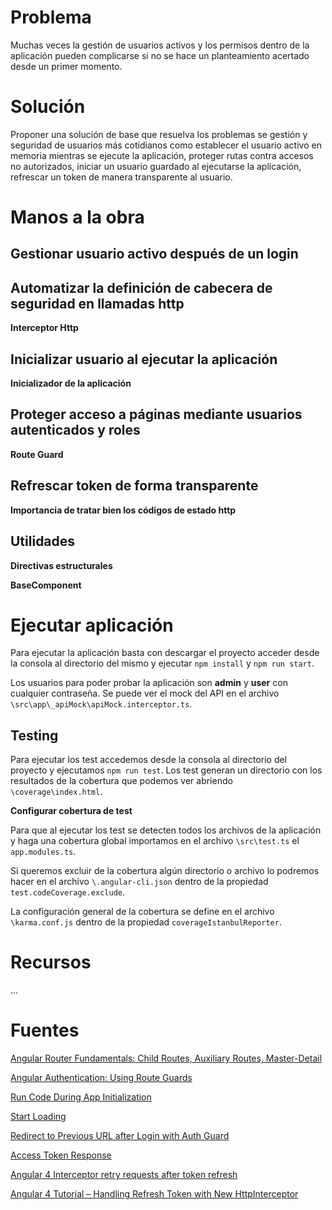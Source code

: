 # Problema

Muchas veces la gestión de usuarios activos y los permisos dentro de la aplicación pueden complicarse si no se hace un planteamiento acertado desde un primer momento.

# Solución

Proponer una solución de base que resuelva los problemas se gestión y seguridad de usuarios más cotidianos como establecer el usuario activo en memoria mientras se ejecute la aplicación, proteger rutas contra accesos no autorizados, iniciar un usuario guardado al ejecutarse la aplicación, refrescar un token de manera transparente al usuario. 

# Manos a la obra

## Gestionar usuario activo después de un login

## Automatizar la definición de cabecera de seguridad en llamadas http

**Interceptor Http**

## Inicializar usuario al ejecutar la aplicación

**Inicializador de la aplicación**

## Proteger acceso a páginas mediante usuarios autenticados y roles

**Route Guard**

## Refrescar token de forma transparente

**Importancia de tratar bien los códigos de estado http**

## Utilidades

**Directivas estructurales**

**BaseComponent**

# Ejecutar aplicación

Para ejecutar la aplicación basta con descargar el proyecto acceder desde la consola al directorio del mismo y ejecutar ``npm install`` y ``npm run start``.

Los usuarios para poder probar la aplicación son **admin** y **user** con cualquier contraseña. Se puede ver el mock del API en el archivo ``\src\app\_apiMock\apiMock.interceptor.ts``.

## Testing

Para ejecutar los test accedemos desde la consola al directorio del proyecto y ejecutamos ``npm run test``. Los test generan un directorio con los resultados de la cobertura que podemos ver abriendo ``\coverage\index.html``.


**Configurar cobertura de test**

Para que al ejecutar los test se detecten todos los archivos de la aplicación y haga una cobertura global importamos en el archivo ``\src\test.ts`` el ``app.modules.ts``.

Si queremos excluir de la cobertura algún directorio o archivo lo podremos hacer en el archivo ``\.angular-cli.json`` dentro de la propiedad ``test.codeCoverage.exclude``.

La configuración general de la cobertura se define en el archivo ``\karma.conf.js`` dentro de la propiedad ``coverageIstanbulReporter``.

# Recursos

...

# Fuentes

[Angular Router Fundamentals: Child Routes, Auxiliary Routes, Master-Detail](https://blog.angular-university.io/angular2-router/)

[Angular Authentication: Using Route Guards](https://medium.com/@ryanchenkie_40935/angular-authentication-using-route-guards-bf7a4ca13ae3)

[Run Code During App Initialization](https://www.intertech.com/Blog/angular-4-tutorial-run-code-during-app-initialization/)

[Start Loading](https://gitlab.ic.es.atos.net/angular-seedprojects/angular-start-loading)

[Redirect to Previous URL after Login with Auth Guard](http://jasonwatmore.com/post/2016/12/08/angular-2-redirect-to-previous-url-after-login-with-auth-guard)

[Access Token Response](https://www.oauth.com/oauth2-servers/access-tokens/access-token-response/)

[Angular 4 Interceptor retry requests after token refresh](https://stackoverflow.com/questions/45202208/angular-4-interceptor-retry-requests-after-token-refresh)

[Angular 4 Tutorial – Handling Refresh Token with New HttpInterceptor](https://www.intertech.com/Blog/angular-4-tutorial-handling-refresh-token-with-new-httpinterceptor/)
